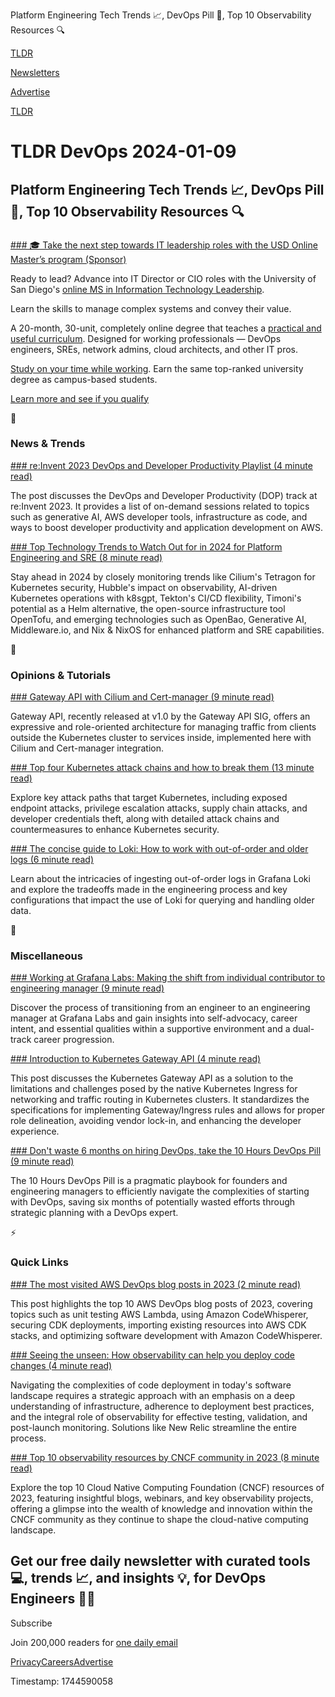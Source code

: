 Platform Engineering Tech Trends 📈, DevOps Pill 💊, Top 10 Observability Resources 🔍

[TLDR](/)

[Newsletters](/newsletters)

[Advertise](https://advertise.tldr.tech/)

[TLDR](/)

# TLDR DevOps 2024-01-09

## Platform Engineering Tech Trends 📈, DevOps Pill 💊, Top 10 Observability Resources 🔍

### 

[### 🎓 Take the next step towards IT leadership roles with the USD Online Master’s program (Sponsor)](https://onlinedegrees.sandiego.edu/masters-information-technology-leadership/lp/dyna/?utm_campaign=awarenesstldr&amp;utm_source=tldr-devops_newsletter&amp;utm_medium=display&amp;utm_content=msitl_awareness&amp;leadsource=Email%20-%20TLDR%20media)

Ready to lead? Advance into IT Director or CIO roles with the University of San Diego's [online MS in Information Technology Leadership](https://onlinedegrees.sandiego.edu/masters-information-technology-leadership/lp/dyna/?utm_campaign=awarenesstldr&utm_source=tldr-devops_newsletter&utm_medium=display&utm_content=msitl_awareness&leadsource=Email%20-%20TLDR%20media).

Learn the skills to manage complex systems and convey their value.

A 20-month, 30-unit, completely online degree that teaches a [practical and useful curriculum](https://onlinedegrees.sandiego.edu/masters-information-technology-leadership/lp/dyna/?utm_campaign=awarenesstldr&utm_source=tldr-devops_newsletter&utm_medium=display&utm_content=msitl_awareness&leadsource=Email%20-%20TLDR%20media). Designed for working professionals — DevOps engineers, SREs, network admins, cloud architects, and other IT pros.

[Study on your time while working](https://onlinedegrees.sandiego.edu/masters-information-technology-leadership/lp/dyna/?utm_campaign=awarenesstldr&utm_source=tldr-devops_newsletter&utm_medium=display&utm_content=msitl_awareness&leadsource=Email%20-%20TLDR%20media). Earn the same top-ranked university degree as campus-based students.

[Learn more and see if you qualify](https://onlinedegrees.sandiego.edu/masters-information-technology-leadership/lp/dyna/?utm_campaign=awarenesstldr&utm_source=tldr-devops_newsletter&utm_medium=display&utm_content=msitl_awareness&leadsource=Email%20-%20TLDR%20media)

📱

### News & Trends

[### re:Invent 2023 DevOps and Developer Productivity Playlist (4 minute read)](https://aws.amazon.com/blogs/devops/reinvent-2023-devops-and-developer-productivity-playlist/?utm_source=tldrdevops)

The post discusses the DevOps and Developer Productivity (DOP) track at re:Invent 2023. It provides a list of on-demand sessions related to topics such as generative AI, AWS developer tools, infrastructure as code, and ways to boost developer productivity and application development on AWS.

[### Top Technology Trends to Watch Out for in 2024 for Platform Engineering and SRE (8 minute read)](https://medium.com/@seifeddinerajhi/top-technology-trends-to-watch-out-for-in-2024-for-platform-engineering-and-sre-e267130c7e22?utm_source=tldrdevops)

Stay ahead in 2024 by closely monitoring trends like Cilium's Tetragon for Kubernetes security, Hubble's impact on observability, AI-driven Kubernetes operations with k8sgpt, Tekton's CI/CD flexibility, Timoni's potential as a Helm alternative, the open-source infrastructure tool OpenTofu, and emerging technologies such as OpenBao, Generative AI, Middleware.io, and Nix & NixOS for enhanced platform and SRE capabilities.

🚀

### Opinions & Tutorials

[### Gateway API with Cilium and Cert-manager (9 minute read)](https://blog.stonegarden.dev/articles/2023/12/cilium-gateway-api/?utm_source=tldrdevops)

Gateway API, recently released at v1.0 by the Gateway API SIG, offers an expressive and role-oriented architecture for managing traffic from clients outside the Kubernetes cluster to services inside, implemented here with Cilium and Cert-manager integration.

[### Top four Kubernetes attack chains and how to break them (13 minute read)](https://www.cncf.io/blog/2024/01/04/top-four-kubernetes-attack-chains-and-how-to-break-them/?utm_source=tldrdevops)

Explore key attack paths that target Kubernetes, including exposed endpoint attacks, privilege escalation attacks, supply chain attacks, and developer credentials theft, along with detailed attack chains and countermeasures to enhance Kubernetes security.

[### The concise guide to Loki: How to work with out-of-order and older logs (6 minute read)](https://grafana.com/blog/2024/01/04/the-concise-guide-to-loki-how-to-work-with-out-of-order-and-older-logs?utm_source=tldrdevops)

Learn about the intricacies of ingesting out-of-order logs in Grafana Loki and explore the tradeoffs made in the engineering process and key configurations that impact the use of Loki for querying and handling older data.

🎁

### Miscellaneous

[### Working at Grafana Labs: Making the shift from individual contributor to engineering manager (9 minute read)](https://grafana.com/blog/2024/01/05/working-at-grafana-labs-making-the-shift-from-individual-contributor-to-engineering-manager/?utm_source=tldrdevops)

Discover the process of transitioning from an engineer to an engineering manager at Grafana Labs and gain insights into self-advocacy, career intent, and essential qualities within a supportive environment and a dual-track career progression.

[### Introduction to Kubernetes Gateway API (4 minute read)](https://imesh.ai/blog/kubernetes-gateway-api/?utm_source=tldrdevops)

This post discusses the Kubernetes Gateway API as a solution to the limitations and challenges posed by the native Kubernetes Ingress for networking and traffic routing in Kubernetes clusters. It standardizes the specifications for implementing Gateway/Ingress rules and allows for proper role delineation, avoiding vendor lock-in, and enhancing the developer experience.

[### Don't waste 6 months on hiring DevOps, take the 10 Hours DevOps Pill (9 minute read)](https://www.meteorops.com/blog/dont-waste-6-months-on-hiring-devops-take-the-10-hours-devops-pill?utm_source=tldrdevops)

The 10 Hours DevOps Pill is a pragmatic playbook for founders and engineering managers to efficiently navigate the complexities of starting with DevOps, saving six months of potentially wasted efforts through strategic planning with a DevOps expert.

⚡️

### Quick Links

[### The most visited AWS DevOps blog posts in 2023 (2 minute read)](https://aws.amazon.com/blogs/devops/the-most-visited-aws-devops-blogs-in-2023/?utm_source=tldrdevops)

This post highlights the top 10 AWS DevOps blog posts of 2023, covering topics such as unit testing AWS Lambda, using Amazon CodeWhisperer, securing CDK deployments, importing existing resources into AWS CDK stacks, and optimizing software development with Amazon CodeWhisperer.

[### Seeing the unseen: How observability can help you deploy code changes (4 minute read)](https://newrelic.com/blog/best-practices/elevate-your-deployment-strategy?utm_source=tldrdevops)

Navigating the complexities of code deployment in today's software landscape requires a strategic approach with an emphasis on a deep understanding of infrastructure, adherence to deployment best practices, and the integral role of observability for effective testing, validation, and post-launch monitoring. Solutions like New Relic streamline the entire process.

[### Top 10 observability resources by CNCF community in 2023 (8 minute read)](https://www.cncf.io/blog/2024/01/05/top-10-observability-resources-by-cncf-community-in-2023/?utm_source=tldrdevops)

Explore the top 10 Cloud Native Computing Foundation (CNCF) resources of 2023, featuring insightful blogs, webinars, and key observability projects, offering a glimpse into the wealth of knowledge and innovation within the CNCF community as they continue to shape the cloud-native computing landscape.

## Get our free daily newsletter with curated tools 💻, trends 📈, and insights 💡, for DevOps Engineers 👨‍💻

Subscribe

Join 200,000 readers for [one daily email](/api/latest/devops)

[Privacy](/privacy)[Careers](https://jobs.ashbyhq.com/tldr.tech)[Advertise](/devops/advertise)

Timestamp: 1744590058